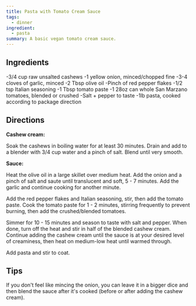 ```yaml
---
title: Pasta with Tomato Cream Sauce
tags: 
  - dinner
ingredient:
  - pasta
summary: A basic vegan tomato cream sauce.
---
```


## Ingredients

-3/4 cup raw unsalted cashews
-1 yellow onion, minced/chopped fine
-3-4 cloves of garlic, minced
-2 Tbsp olive oil
-Pinch of red pepper flakes 
-1/2 tsp Italian seasoning
-1 Tbsp tomato paste
-1 28oz can whole San Marzano tomatoes, blended or crushed
-Salt + pepper to taste
-1lb pasta, cooked according to package direction

## Directions

**Cashew cream:**

Soak the cashews in boiling water for at least 30 minutes. Drain and add to a blender with 3/4 cup water and a pinch of salt. Blend until very smooth. 

**Sauce:**

Heat the olive oil in a large skillet over medium heat. Add the onion and a pinch of salt and saute until translucent and soft, 5 - 7 minutes. Add the garlic and continue cooking for another minute. 

Add the red pepper flakes and Italian seasoning, stir, then add the tomato paste. Cook the tomato paste for 1 - 2 minutes, stirring frequently to prevent burning, then add the crushed/blended tomatoes. 

Simmer for 10 - 15 minutes and season to taste with salt and pepper. When done, turn off the heat and stir in half of the blended cashew cream. Continue adding the cashew cream until the sauce is at your desired level of creaminess, then heat on medium-low heat until warmed through.

Add pasta and stir to coat.

## Tips

If you don't feel like mincing the onion, you can leave it in a bigger dice and then blend the sauce after it's cooked (before or after adding the cashew cream).
